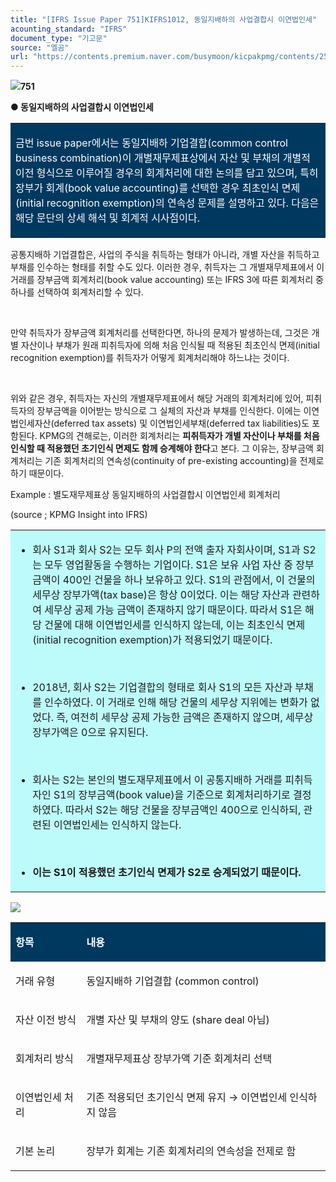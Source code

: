 ```yaml
---
title: "[IFRS Issue Paper 751]KIFRS1012, 동일지배하의 사업결합시 이연법인세"
acounting_standard: "IFRS"
document_type: "기고문"
source: "엘곰"
url: "https://contents.premium.naver.com/busymoon/kicpakpmg/contents/250526172200601lt"
---
```

![](https://n2.news.naver.com/l.gif?type=content)**751**

**● 동일지배하의 사업결합시 이연법인세**

<table style=""><tbody><tr><td colspan="3" rowspan="1" style="width: 100.0%; height: 129.0px;  background-color: #003960;"><div><p style=""><span style="color:#ffffff;">금번 issue paper에서는 동일지배하 기업결합(common control business combination)이 개별재무제표상에서 자산 및 부채의 개별적 이전 형식으로 이루어질 경우의 회계처리에 대한 논의를 담고 있으며, 특히 장부가 회계(book value accounting)를 선택한 경우 최초인식 면제(initial recognition exemption)의 연속성 문제를 설명하고 있다. 다음은 해당 문단의 상세 해석 및 회계적 시사점이다.</span></p></div></td></tr></tbody></table>

공통지배하 기업결합은, 사업의 주식을 취득하는 형태가 아니라, 개별 자산을 취득하고 부채를 인수하는 형태를 취할 수도 있다. 이러한 경우, 취득자는 그 개별재무제표에서 이 거래를 장부금액 회계처리(book value accounting) 또는 IFRS 3에 따른 회계처리 중 하나를 선택하여 회계처리할 수 있다.

​

만약 취득자가 장부금액 회계처리를 선택한다면, 하나의 문제가 발생하는데, 그것은 개별 자산이나 부채가 원래 피취득자에 의해 처음 인식될 때 적용된 최초인식 면제(initial recognition exemption)를 취득자가 어떻게 회계처리해야 하느냐는 것이다.

​

위와 같은 경우, 취득자는 자신의 개별재무제표에서 해당 거래의 회계처리에 있어, 피취득자의 장부금액을 이어받는 방식으로 그 실체의 자산과 부채를 인식한다. 이에는 이연법인세자산(deferred tax assets) 및 이연법인세부채(deferred tax liabilities)도 포함된다. KPMG의 견해로는, 이러한 회계처리는 **피취득자가 개별 자산이나 부채를 처음 인식할 때 적용했던 초기인식 면제도 함께 승계해야 한다**고 본다. 그 이유는, 장부금액 회계처리는 기존 회계처리의 연속성(continuity of pre-existing accounting)을 전제로 하기 때문이다.

Example : 별도재무제표상 동일지배하의 사업결합시 이연법인세 회계처리

(source ; KPMG Insight into IFRS)

<table style=""><tbody><tr><td colspan="3" rowspan="1" style="width: 100.0%; height: 129.0px;  background-color: #bdfbfa;"><div><ul><li><p style=""><span style="">회사 S1과 회사 S2는 모두 회사 P의 전액 출자 자회사이며, S1과 S2는 모두 영업활동을 수행하는 기업이다. S1은 보유 사업 자산 중 장부금액이 400인 건물을 하나 보유하고 있다. S1의 관점에서, 이 건물의 세무상 장부가액(tax base)은 항상 0이었다. 이는 해당 자산과 관련하여 세무상 공제 가능 금액이 존재하지 않기 때문이다. 따라서 S1은 해당 건물에 대해 이연법인세를 인식하지 않는데, 이는 최초인식 면제(initial recognition exemption)가 적용되었기 때문이다.</span></p></li></ul><p style=""><span style="">​</span></p><ul><li><p style=""><span style="">2018년, 회사 S2는 기업결합의 형태로 회사 S1의 모든 자산과 부채를 인수하였다. 이 거래로 인해 해당 건물의 세무상 지위에는 변화가 없었다. 즉, 여전히 세무상 공제 가능한 금액은 존재하지 않으며, 세무상 장부가액은 0으로 유지된다.</span></p></li></ul><p style=""><span style="">​</span></p><ul><li><p style=""><span style="">회사는 S2는 본인의 별도재무제표에서 이 공통지배하 거래를 피취득자인 S1의 장부금액(book value)을 기준으로 회계처리하기로 결정하였다. 따라서 S2는 해당 건물을 장부금액인 400으로 인식하되, 관련된 이연법인세는 인식하지 않는다.</span></p></li></ul><p style=""><span style="">​</span></p><ul><li><p style=""><span style=""><b>이는 S1이 적용했던 초기인식 면제가 S2로 승계되었기 때문이다.</b></span></p></li></ul></div></td></tr></tbody></table>

![](https://scs-phinf.pstatic.net/MjAyNTA1MjZfMjYg/MDAxNzQ4MjQ3NDk4NDQy.GmJy9m7QsImylqkCa42u38hhMxmcxjFU90vjX00j0Yog.iS26-fLnL-k7brq-xCBEwASdQ-ngAQ2vfndTMWvP0zkg.PNG/image.png?type=w800)

<table style=""><tbody><tr><td colspan="1" rowspan="1" style="width: 22.5%; height: 40.0px;  background-color: #003960;"><div><p style=""><span style="color:#ffffff;"><b>항목</b></span></p></div></td><td colspan="1" rowspan="1" style="width: 77.5%; height: 40.0px;  background-color: #003960;"><div><p style=""><span style="color:#ffffff;"><b>내용</b></span></p></div></td></tr><tr><td colspan="1" rowspan="1" style="width: 22.5%; height: 40.0px;  "><div><p style=""><span style="">거래 유형</span></p></div></td><td colspan="1" rowspan="1" style="width: 77.5%; height: 40.0px;  "><div><p style=""><span style="">동일지배하 기업결합 (common control)</span></p></div></td></tr><tr><td colspan="1" rowspan="1" style="width: 22.5%; height: 40.0px;  "><div><p style=""><span style="">자산 이전 방식</span></p></div></td><td colspan="1" rowspan="1" style="width: 77.5%; height: 40.0px;  "><div><p style=""><span style="">개별 자산 및 부채의 양도 (share deal 아님)</span></p></div></td></tr><tr><td colspan="1" rowspan="1" style="width: 22.5%; height: 40.0px;  "><div><p style=""><span style="">회계처리 방식</span></p></div></td><td colspan="1" rowspan="1" style="width: 77.5%; height: 40.0px;  "><div><p style=""><span style="">개별재무제표상 </span><span style="">장부가액 기준 회계처리</span><span style=""> 선택</span></p></div></td></tr><tr><td colspan="1" rowspan="1" style="width: 22.5%; height: 40.0px;  "><div><p style=""><span style="">이연법인세 처리</span></p></div></td><td colspan="1" rowspan="1" style="width: 77.5%; height: 40.0px;  "><div><p style=""><span style="">기존 적용되던 초기인식 면제 유지</span><span style=""> → 이연법인세 인식하지 않음</span></p></div></td></tr><tr><td colspan="1" rowspan="1" style="width: 22.5%; height: 40.0px;  "><div><p style=""><span style="">기본 논리</span></p></div></td><td colspan="1" rowspan="1" style="width: 77.5%; height: 40.0px;  "><div><p style=""><span style="">장부가 회계는 기존 회계처리의 연속성을 전제로 함</span></p></div></td></tr></tbody></table>

​